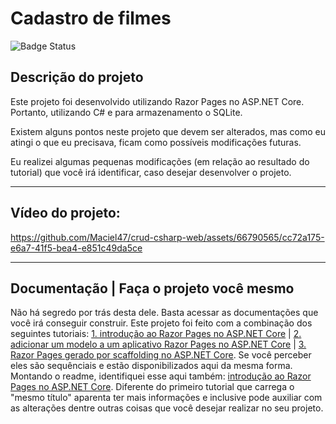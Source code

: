 # Cadastro de filmes
![Badge Status](https://img.shields.io/badge/status-conclu%C3%ADdo-%235ab359?color=5ab359)

## Descrição do projeto
Este projeto foi desenvolvido utilizando Razor Pages no ASP.NET Core. Portanto, utilizando C# e para armazenamento o SQLite.

Existem alguns pontos neste projeto que devem ser alterados, mas como eu atingi o que eu precisava, ficam como possíveis modificações futuras. 

Eu realizei algumas pequenas modificações (em relação ao resultado do tutorial) que você irá identificar, caso desejar desenvolver o projeto.

*******

## Vídeo do projeto:

https://github.com/Maciel47/crud-csharp-web/assets/66790565/cc72a175-e6a7-41f5-bea4-e851c49da5ce

 *******
 
## Documentação | Faça o projeto você mesmo
Não há segredo por trás desta dele. Basta acessar as documentações que você irá conseguir construir. Este projeto foi feito com a combinação dos seguintes tutoriais: [1. introdução ao Razor Pages no ASP.NET Core](https://learn.microsoft.com/pt-br/aspnet/core/tutorials/razor-pages/razor-pages-start?view=aspnetcore-7.0&tabs=visual-studio-code) | [2. adicionar um modelo a um aplicativo Razor Pages no ASP.NET Core](https://learn.microsoft.com/pt-br/aspnet/core/tutorials/razor-pages/model?view=aspnetcore-7.0&tabs=visual-studio-code) | [3. Razor Pages gerado por scaffolding no ASP.NET Core](https://learn.microsoft.com/pt-br/aspnet/core/tutorials/razor-pages/page?view=aspnetcore-7.0&tabs=visual-studio). Se você perceber eles são sequênciais e estão disponibilizados aqui da mesma forma. Montando o readme, identifiquei esse aqui também: [introdução ao Razor Pages no ASP.NET Core](https://learn.microsoft.com/pt-br/aspnet/core/razor-pages/?view=aspnetcore-7.0&tabs=visual-studio-code). Diferente do primeiro tutorial que carrega o "mesmo título" aparenta ter mais informações e inclusive pode auxiliar com as alterações dentre outras coisas que você desejar realizar no seu projeto.


